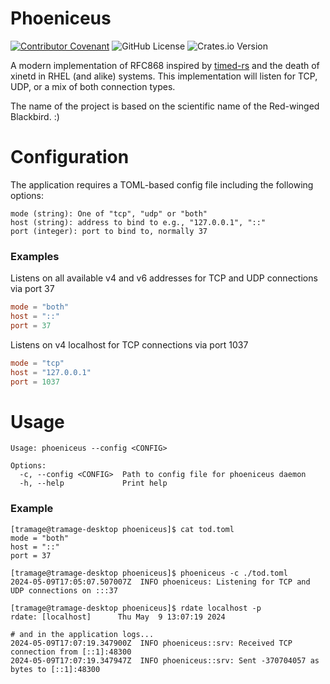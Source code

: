 # Phoeniceus
[![Contributor Covenant](https://img.shields.io/badge/Contributor%20Covenant-2.1-4baaaa.svg)](code_of_conduct.md) ![GitHub License](https://img.shields.io/github/license/EastonVelocity/phoeniceus) ![Crates.io Version](https://img.shields.io/crates/v/phoeniceus) 

A modern implementation of RFC868 inspired by [timed-rs](https://github.com/yanorei32/timed-rs) and the death of xinetd in RHEL (and alike) systems. 
This implementation will listen for TCP, UDP, or a mix of both connection types.

The name of the project is based on the scientific name of the Red-winged Blackbird. :)

# Configuration
The application requires a TOML-based config file including the following options:
```
mode (string): One of "tcp", "udp" or "both"
host (string): address to bind to e.g., "127.0.0.1", "::"
port (integer): port to bind to, normally 37
```

### Examples
Listens on all available v4 and v6 addresses for TCP and UDP connections via port 37
```toml
mode = "both"
host = "::"
port = 37
```

Listens on v4 localhost for TCP connections via port 1037
```toml
mode = "tcp"
host = "127.0.0.1"
port = 1037
```

# Usage
```
Usage: phoeniceus --config <CONFIG>

Options:
  -c, --config <CONFIG>  Path to config file for phoeniceus daemon
  -h, --help             Print help
```

### Example
```
[tramage@tramage-desktop phoeniceus]$ cat tod.toml 
mode = "both"
host = "::"
port = 37

[tramage@tramage-desktop phoeniceus]$ phoeniceus -c ./tod.toml 
2024-05-09T17:05:07.507007Z  INFO phoeniceus: Listening for TCP and UDP connections on :::37

[tramage@tramage-desktop phoeniceus]$ rdate localhost -p
rdate: [localhost]      Thu May  9 13:07:19 2024

# and in the application logs...
2024-05-09T17:07:19.347900Z  INFO phoeniceus::srv: Received TCP connection from [::1]:48300
2024-05-09T17:07:19.347947Z  INFO phoeniceus::srv: Sent -370704057 as bytes to [::1]:48300
```

